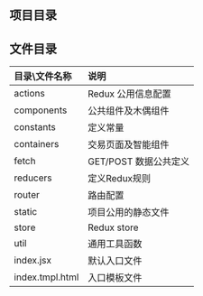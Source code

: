 ## 项目目录
## 文件目录
| **目录\文件名称**      |    **说明**   | 
| :-------- | :--------|
| actions  | Redux 公用信息配置 | 
| components | 公共组件及木偶组件 | 
| constants | 定义常量 | 
| containers | 交易页面及智能组件 | 
| fetch |  GET/POST 数据公共定义 | 
| reducers | 定义Redux规则 | 
| router | 路由配置 | 
| static | 项目公用的静态文件 | 
| store | Redux store | 
| util | 通用工具函数 | 
| index.jsx | 默认入口文件 | 
| index.tmpl.html | 入口模板文件 | 
